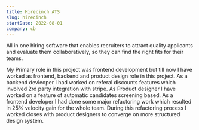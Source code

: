 ```yaml
---
title: Hirecinch ATS
slug: hirecinch
startDate: 2022-08-01
company: cb
---
```


All in one hiring software that enables recruiters to attract quality applicants and evaluate them collaboratively, so they can find the right fits for their teams.

My Primary role in this project was frontend development but till now I have worked as frontend, backend and product design role in this project. As a backend devleoper I had worked on referal discounts features which involved 2rd party integration with stripe. As Product designer I have worked on a feature of automatic candidates screening based. As a frontend developer I had done some major refactoring work which resulted in 25% velocity gain for the whole team. During this refactoring process I worked closes with product designers to converge on more structured design system.
